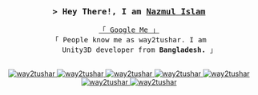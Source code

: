 <!-- Intro  -->
<h3 align="center">
        <samp>&gt; Hey There!, I am
                <b><a target="_blank" href="https://portfolio.way2tushar.com">Nazmul Islam</a></b>
        </samp>
</h3>


<p align="center"> 
  <samp>
    <a target="_blank" href="https://www.google.com/search?q=way2tushar">「 Google Me 」</a>
    <br>
    「 People know me as way2tushar. I am 
    <br>
    &nbsp;&nbsp;&nbsp;&nbsp;&nbsp;Unity3D developer from <b>Bangladesh.</b> 」
    <br>
    <br>
  </samp>
</p>


<p align="center">
 <a href="https://way2tushar.com" target="blank">
  <img src="https://img.shields.io/badge/Website-DC143C?style=for-the-badge&logo=medium&logoColor=white" alt="way2tushar" />
 </a>
 <a href="https://linkedin.com/in/way2tushar" target="_blank">
  <img src="https://img.shields.io/badge/LinkedIn-0077B5?style=for-the-badge&logo=linkedin&logoColor=white" alt="way2tushar"/>
 </a>
 <a href="https://dev.to/way2tushar" target="_blank">
  <img src="https://img.shields.io/badge/dev.to-0A0A0A?style=for-the-badge&logo=dev.to&logoColor=white" alt="way2tushar" />
 </a>
 <a href="https://way2tushar.itch.io" target="_blank">
  <img src="https://img.shields.io/static/v1?style=for-the-badge&message=Itch.io&color=FA5C5C&logo=Itch.io&logoColor=FFFFFF&label=" alt="way2tushar" />
 </a>
 <a href="https://twitter.com/way2tushar_dev" target="_blank">
  <img src="https://img.shields.io/badge/Twitter-1DA1F2?style=for-the-badge&logo=twitter&logoColor=white" alt="way2tushar" />
 </a>
 <a href="https://instagram.com/way2tushar_dev" target="_blank">
  <img src="https://img.shields.io/badge/Instagram-fe4164?style=for-the-badge&logo=instagram&logoColor=white" alt="way2tushar" />
 </a> 
 <a href="https://facebook.com/way2tushar" target="_blank">
  <img src="https://img.shields.io/badge/Facebook-20BEFF?&style=for-the-badge&logo=facebook&logoColor=white" alt="way2tushar"  />
  </a> 
</p>
<br />



<!--
**way2tushar/way2tushar** is a ✨ _special_ ✨ repository because its `README.md` (this file) appears on your GitHub profile.

Here are some ideas to get you started:

- 🔭 I’m currently working on ...
- 🌱 I’m currently learning ...
- 👯 I’m looking to collaborate on ...
- 🤔 I’m looking for help with ...
- 💬 Ask me about ...
- 📫 How to reach me: ...
- 😄 Pronouns: ...
- ⚡ Fun fact: ...
-->
